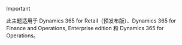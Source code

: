 > [!IMPORTANT]
> 此主题适用于 Dynamics 365 for Retail（预发布版）、Dynamics 365 for Finance and Operations, Enterprise edition 和 Dynamics 365 for Operations。
